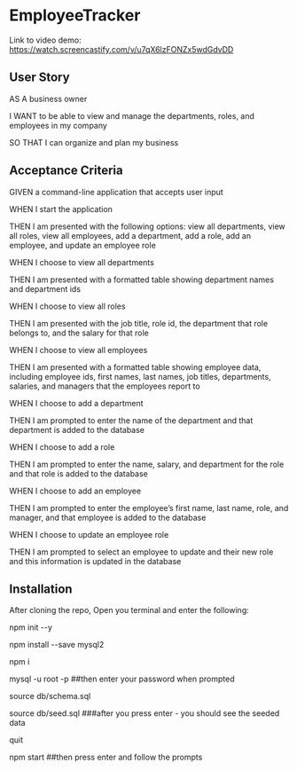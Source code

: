 # EmployeeTracker

Link to video demo: https://watch.screencastify.com/v/u7qX6lzFONZx5wdGdvDD
## User Story

AS A business owner

I WANT to be able to view and manage the departments, roles, and employees in my company

SO THAT I can organize and plan my business


## Acceptance Criteria

GIVEN a command-line application that accepts user input

WHEN I start the application

THEN I am presented with the following options: view all departments, view all roles, view all employees, add a department, add a role, add an employee, and update an employee role

WHEN I choose to view all departments

THEN I am presented with a formatted table showing department names and department ids

WHEN I choose to view all roles

THEN I am presented with the job title, role id, the department that role belongs to, and the salary for that role

WHEN I choose to view all employees

THEN I am presented with a formatted table showing employee data, including employee ids, first names, last names, job titles, departments, salaries, and managers that the employees report to

WHEN I choose to add a department

THEN I am prompted to enter the name of the department and that department is added to the database

WHEN I choose to add a role

THEN I am prompted to enter the name, salary, and department for the role and that role is added to the database

WHEN I choose to add an employee

THEN I am prompted to enter the employee’s first name, last name, role, and manager, and that employee is added to the database

WHEN I choose to update an employee role

THEN I am prompted to select an employee to update and their new role and this information is updated in the database 


## Installation

After cloning the repo, Open you terminal and enter the following:

npm init --y   

npm install --save mysql2    

npm i  

mysql -u root -p    ##then enter your password when prompted

source db/schema.sql   

source db/seed.sql   ###after you press enter - you should see the seeded data

quit  

npm start    ##then press enter and follow the prompts


